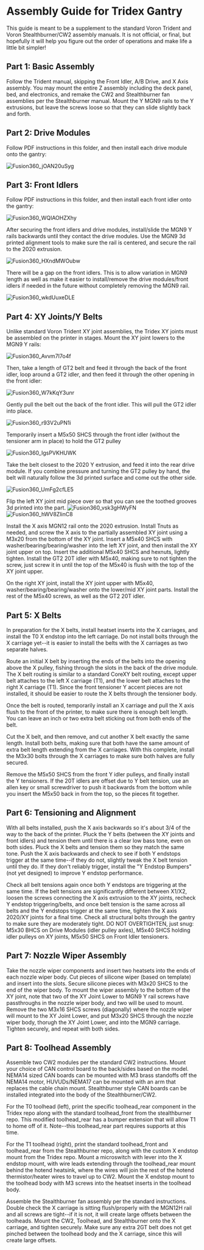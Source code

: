 # Assembly Guide for Tridex Gantry

This guide is meant to be a supplement to the standard Voron Trident and Voron Stealthburner/CW2 assembly manuals. It is not official, or final, but hopefully it will help you figure out the order of operations and make life a little bit simpler!

## Part 1: Basic Assembly

Follow the Trident manual, skipping the Front Idler, A/B Drive, and X Axis assembly. You may mount the entire Z assembly including the deck panel, bed, and electronics, and remake the CW2 and Stealthburner fan assemblies per the Stealthburner manual. Mount the Y MGN9 rails to the Y extrusions, but leave the screws loose so that they can slide slightly back and forth.

## Part 2: Drive Modules

Follow PDF instructions in this folder, and then install each drive module onto the gantry:

![Fusion360_jOAN20uSyg](https://user-images.githubusercontent.com/11861478/198882337-b68666b8-15e0-41cd-8b73-8d8e9634e809.png)

## Part 3: Front Idlers

Follow PDF instructions in this folder, and then install each front idler onto the gantry:

![Fusion360_WQIAOHZXhy](https://user-images.githubusercontent.com/11861478/198882399-be3b83a5-03ee-4053-9f05-458af4c4baae.png)

After securing the front idlers and drive modules, install/slide the MGN9 Y rails backwards until they contact the drive modules. Use the MGN9 3d printed alignment tools to make sure the rail is centered, and secure the rail to the 2020 extrusion.

![Fusion360_HXndMWOubw](https://user-images.githubusercontent.com/11861478/198882496-b5818bec-bf86-4203-ba7d-38b0c528f782.png)

There will be a gap on the front idlers. This is to allow variation in MGN9 length as well as make it easier to install/remove the drive modules/front idlers if needed in the future without completely removing the MGN9 rail. 

![Fusion360_wkdUuxeDLE](https://user-images.githubusercontent.com/11861478/198882592-ce803de0-4dc9-4b81-946b-10bda13a6309.png)

## Part 4: XY Joints/Y Belts

Unlike standard Voron Trident XY joint assemblies, the Tridex XY joints must be assembled on the printer in stages. Mount the XY joint lowers to the MGN9 Y rails:

![Fusion360_Avvm7I7o4f](https://user-images.githubusercontent.com/11861478/198882642-7c12b489-7e8f-42ce-8aa5-1d60840bf631.png)

Then, take a length of GT2 belt and feed it through the back of the front idler, loop around a GT2 idler, and then feed it through the other opening in the front idler:

![Fusion360_W7kKqY3unr](https://user-images.githubusercontent.com/11861478/198882913-fbe16b50-f011-455f-a9c3-72717587b1f8.png)

Gently pull the belt out the back of the front idler. This will pull the GT2 idler into place.

![Fusion360_r93V2uPN1i](https://user-images.githubusercontent.com/11861478/198882958-d4fadcef-a16f-4a0a-880b-29dff531e744.png)

Temporarily insert a M5x50 SHCS through the front idler (without the tensioner arm in place) to hold the GT2 pulley

![Fusion360_IgsPVKHUWK](https://user-images.githubusercontent.com/11861478/198883011-9e74457b-4ff9-4232-ad4f-1c0365053f4c.png)

Take the belt closest to the 2020 Y extrusion, and feed it into the rear drive module. If you combine pressure and turning the GT2 pulley by hand, the belt will naturally follow the 3d printed surface and come out the other side.

![Fusion360_UmFg2cfLE5](https://user-images.githubusercontent.com/11861478/198883128-6e1c9a27-623f-4e71-9fc4-a2dac191967e.png)

Flip the left XY joint mid piece over so that you can see the toothed grooves 3d printed into the part.
![Fusion360_vsk3gHWyFN](https://user-images.githubusercontent.com/11861478/198883208-74c20dbc-5478-494e-8574-ca570fae50f5.png)
![Fusion360_hWV8ZlinC8](https://user-images.githubusercontent.com/11861478/198883309-28b60e8c-98c3-4184-b8e5-ec315b0b14ef.png)



Install the X axis MGN12 rail onto the 2020 extrusion. Install Tnuts as needed, and screw the X axis to the partially assembled XY joint using a M3x20 from the bottom of the XY joint. Insert a M5x40 SHCS with washer/bearing/bearing/washer into the left XY joint, and then install the XY joint upper on top. Insert the additional M5x40 SHCS and hexnuts, lightly tighten. Install the GT2 20T idler with M5x40, making sure to not tighten the screw, just screw it in until the top of the M5x40 is flush with the top of the XY joint upper.

On the right XY joint, install the XY joint upper with M5x40, washer/bearing/bearing/washer onto the lower/mid XY joint parts. Install the rest of the M5x40 screws, as well as the GT2 20T idler. 

## Part 5: X Belts

In preparation for the X belts, install heatset inserts into the X carriages, and install the T0 X endstop into the left carriage. Do not install bolts through the X carriage yet--it is easier to install the belts with the X carriages as two separate halves.

Route an initial X belt by inserting the ends of the belts into the opening above the X pulley, fishing through the slots in the back of the drive module. The X belt routing is similar to a standard CoreXY belt routing, except upper belt attaches to the left X carriage (T1), and the lower belt attaches to the right X carriage (T1). Since the front tensioner Y accent pieces are not installed, it should be easier to route the X belts through the tensioner body. 

Once the belt is routed, temporarily install an X carriage and pull the X axis flush to the front of the printer, to make sure there is enough belt length. You can leave an inch or two extra belt sticking out from both ends of the belt.

Cut the X belt, and then remove, and cut another X belt exactly the same length. Install both belts, making sure that both have the same amount of extra belt length extending from the X carriages. With this complete, install the M3x30 bolts through the X carriages to make sure both halves are fully secured. 

Remove the M5x50 SHCS from the front Y idler pulleys, and finally install the Y tensioners. If the 20T idlers are offset due to Y belt tension, use an allen key or small screwdriver to push it backwards from the bottom while you insert the M5x50 back in from the top, so the pieces fit together.

## Part 6: Tensioning and Alignment

With all belts installed, push the X axis backwards so it's about 3/4 of the way to the back of the printer. Pluck the Y belts (between the XY joints and front idlers) and tension them until there is a clear low bass tone, even on both sides. Pluck the X belts and tension them so they match the same tone. Push the X axis backwards and check to see if both Y endstops trigger at the same time--if they do not, slightly tweak the X belt tension until they do. If they don't reliably trigger, install the "Y Endstop Bumpers" (not yet designed) to improve Y endstop performance. 

Check all belt tensions again once both Y endstops are triggering at the same time. If the belt tensions are significantly different between X1/X2, loosen the screws connecting the X axis extrusion to the XY joints, recheck Y endstop triggering/belts, and once belt tension is the same across all belts and the Y endstops trigger at the same time, tighten the X axis 2020/XY joints for a final time. Check all structural bolts through the gantry to make sure they are moderately tight. DO NOT OVERTIGHTEN, just snug: M5x30 BHCS on Drive Modules (idler pulley axles), M5x40 SHCS holding idler pulleys on XY joints, M5x50 SHCS on Front Idler tensioners.

## Part 7: Nozzle Wiper Assembly

Take the nozzle wiper components and insert two heatsets into the ends of each nozzle wiper body. Cut pieces of silicone wiper (based on template) and insert into the slots. Secure silicone pieces with M3x20 SHCS to the end of the wiper body. To mount the wiper assembly to the bottom of the XY joint, note that two of the XY Joint Lower to MGN9 Y rail screws have passthroughs in the nozzle wiper body, and two will be used to mount. Remove the two M3x16 SHCS screws (diagonally) where the nozzle wiper will mount to the XY Joint Lower, and put M3x20 SHCS through the nozzle wiper body, thorugh the XY Joint Lower, and into the MGN9 carriage. Tighten securely, and repeat with both sides.

## Part 8: Toolhead Assembly

Assemble two CW2 modules per the standard CW2 instructions. Mount your choice of CAN control board to the back/sides based on the model. NEMA14 sized CAN boards can be mounted with M3 brass standoffs off the NEMA14 motor, HUVUDs/NEMA17 can be mounted with an arm that replaces the cable chain mount. Stealthburner style CAN boards can be installed integrated into the body of the Stealthburner/CW2. 

For the T0 toolhead (left), print the specific toolhead_rear component in the Tridex repo along with the standard toolhead_front from the stealthburner repo. This modified toolhead_rear has a bumper extension that will allow T1 to home off of it. Note--this toolhead_rear part requires supports at this time. 

For the T1 toolhead (right), print the standard toolhead_front and toolhead_rear from the Stealthburner repo, along with the custom X endstop mount from the Tridex repo. Mount a microswitch with lever into the X endstop mount, with wire leads extending through the toolhead_rear mount behind the hotend heatsink, where the wires will join the rest of the hotend thermistor/heater wires to travel up to CW2. Mount the X endstop mount to the toolhead body with M3 screws into the heatset inserts in the toolhead body.

Assemble the Stealthburner fan assembly per the standard instructions. Double check the X carriage is sitting flush/properly with the MGN12H rail and all screws are tight--if it is not, it will create large offsets between the toolheads. Mount the CW2, Toolhead, and Stealthburner onto the X carriage, and tighten securely. Make sure any extra 2GT belt does not get pinched between the toolhead body and the X carriage, since this will create large offsets. 
